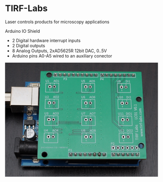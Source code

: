 # TIRF-Labs
Laser controls products for microscopy applications

Arduino IO Shield
- 2 Digital hardware interrupt inputs
- 2 Digital outputs
- 8 Analog Outputs, 2xAD5625R 12bit DAC, 0..5V
- Arduino pins A0-A5 wired to an auxiliary conector

<img src="https://github.com/Poduzov/TIRF-Labs/blob/master/Schematics/Top.jpg">